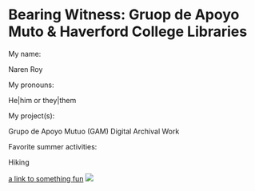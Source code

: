 # Bearing Witness: Gruop de Apoyo Muto & Haverford College Libraries
<html>
  <body>
    <p>My name:</p> <p> Naren Roy</p>
    <p>My pronouns: </p> He|him or they|them </p>
    <p>My project(s):</p> <p> Grupo de Apoyo Mutuo (GAM) Digital Archival Work </p>
    <p>Favorite summer activities:</p> <p> Hiking </p>
    <a href="https://archivogam.haverford.edu/en/">a link to something fun</a>
    <!-- add an image if you like -->
    <img src="https://media1.giphy.com/media/7p0qZOxUe5cIM/giphy.gif" />
  </body>
</html>
